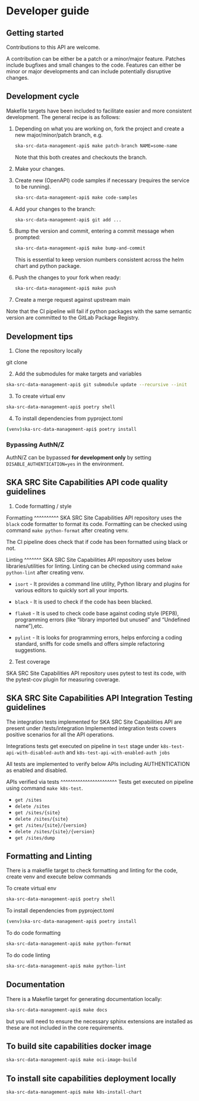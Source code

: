 # Developer guide

## Getting started

Contributions to this API are welcome. 

A contribution can be either be a patch or a minor/major feature. Patches include bugfixes and small changes to 
the code. Features can either be minor or major developments and can include potentially disruptive changes.

## Development cycle

Makefile targets have been included to facilitate easier and more consistent development. The general recipe is as 
follows:

1. Depending on what you are working on, fork the project and create a new major/minor/patch branch, e.g. 
    ```bash
    ska-src-data-management-api$ make patch-branch NAME=some-name
    ```
    Note that this both creates and checkouts the branch.

2. Make your changes.

3. Create new (OpenAPI) code samples if necessary (requires the service to be running).
   ```bash
   ska-src-data-management-api$ make code-samples
   ```
   
4. Add your changes to the branch:
    ```bash
   ska-src-data-management-api$ git add ...
    ```
   
5. Bump the version and commit, entering a commit message when prompted:
    ```bash
   ska-src-data-management-api$ make bump-and-commit
    ```
   This is essential to keep version numbers consistent across the helm chart and python package.
   
6. Push the changes to your fork when ready:
    ```bash
   ska-src-data-management-api$ make push
    ```

7. Create a merge request against upstream main
   
Note that the CI pipeline will fail if python packages with the same semantic version are committed to the GitLab 
Package Registry.

## Development tips

1. Clone the repository locally

git clone <site-capabilities-repository-url>

2. Add the submodules for make targets and variables

```bash
ska-src-data-management-api$ git submodule update --recursive --init
```
3. To create virtual env

```bash
ska-src-data-management-api$ poetry shell
```

4. To install dependencies from pyproject.toml

```bash
(venv)ska-src-data-management-api$ poetry install
```

### Bypassing AuthN/Z

AuthN/Z can be bypassed **for development only** by setting `DISABLE_AUTHENTICATION=yes` in the environment.


## SKA SRC Site Capabilities API code quality guidelines

1. Code formatting / style

Formatting
^^^^^^^^^^
SKA SRC Site Capabilities API repository uses the ``black`` code formatter to format its code.
 Formatting can be checked using command ``make python-format`` after creating venv.

The CI pipeline does check that if code has been formatted using black or not.

Linting
^^^^^^^
SKA SRC Site Capabilities API repository uses below libraries/utilities for linting.
 Linting can be checked using command ``make python-lint`` after creating venv.

* ``isort`` - It provides a command line utility, Python library and 
    plugins for various editors to quickly sort all your imports.

* ``black`` - It is used to check if the code has been blacked.

* ``flake8`` - It is used to check code base against coding style (PEP8), 
    programming errors (like “library imported but unused” and “Undefined name”),etc.

* ``pylint`` - It is looks for programming errors, helps enforcing a coding standard, 
    sniffs for code smells and offers simple refactoring suggestions.

2. Test coverage

SKA SRC Site Capabilities API repository uses pytest to test its code, with the pytest-cov plugin for
measuring coverage.


## SKA SRC Site Capabilities API Integration Testing guidelines

The integration tests implemented for SKA SRC Site Capabilities API are present under /tests/integration
Implemented integration tests covers positive scenarios for all the API operations.

Integrations tests get executed on pipeline in ``test`` stage under ``k8s-test-api-with-disabled-auth`` and ``k8s-test-api-with-enabled-auth jobs``

All tests are implemented to verify below APIs including AUTHENTICATION as enabled and disabled.

APIs verified via tests
^^^^^^^^^^^^^^^^^^^^^^^
Tests get executed on pipeline using command `make k8s-test`.

* ``get /sites`` 
* ``delete /sites``
* ``get /sites/{site}``
* ``delete /sites/{site}``
* ``get /sites/{site}/{version}``
* ``delete /sites/{site}/{version}``
* ``get /sites/dump``


























## Formatting and Linting

There is a makefile target to check formatting and linting for the code, create venv and execute below commands

To create virtual env

```bash
ska-src-data-management-api$ poetry shell
```

To install dependencies from pyproject.toml

```bash
(venv)ska-src-data-management-api$ poetry install
```

To do code formatting
```bash
ska-src-data-management-api$ make python-format
```

To do code linting
```bash
ska-src-data-management-api$ make python-lint
```

## Documentation

There is a Makefile target for generating documentation locally:

```bash
ska-src-data-management-api$ make docs
```

but you will need to ensure the necessary sphinx extensions are installed as these are not included in the core 
requirements.

## To build site capabilities docker image

```bash
ska-src-data-management-api$ make oci-image-build
```

## To install site capabilities deployment locally

```bash
ska-src-data-management-api$ make k8s-install-chart
```